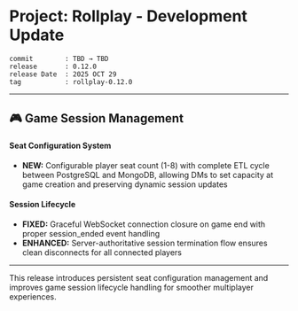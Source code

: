 # Project: Rollplay - Development Update

```
commit        : TBD → TBD
release       : 0.12.0
release Date  : 2025 OCT 29
tag           : rollplay-0.12.0
```

---

## 🎮 Game Session Management

#### Seat Configuration System
- **NEW:** Configurable player seat count (1-8) with complete ETL cycle between PostgreSQL and MongoDB, allowing DMs to set capacity at game creation and preserving dynamic session updates

#### Session Lifecycle
- **FIXED:** Graceful WebSocket connection closure on game end with proper session_ended event handling
- **ENHANCED:** Server-authoritative session termination flow ensures clean disconnects for all connected players

---

This release introduces persistent seat configuration management and improves game session lifecycle handling for smoother multiplayer experiences.
